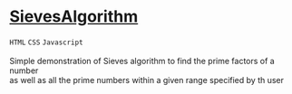 # [SievesAlgorithm](https://desmonddleema.github.io/SievesAlgorithm/) <br />
```HTML``` ```CSS``` ```Javascript``` <br><br>
Simple demonstration of Sieves algorithm to find the prime factors of a number <br />
as well as all the prime numbers within a given range specified by th user


